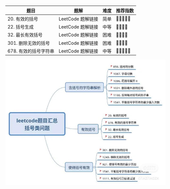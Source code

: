 | 题目 | 题解 | 难度 | 推荐指数 |
| --- | --- | --- | --- |
| 20. 有效的括号 | LeetCode 题解链接 | 简单 | 🤩🤩🤩🤩🤩 |
| 22. 括号生成 | LeetCode 题解链接 | 中等 | 🤩🤩🤩🤩 |
| 32. 最长有效括号 | LeetCode 题解链接 | 困难 | 🤩🤩🤩🤩 |
| 301. 删除无效的括号 | LeetCode 题解链接 | 困难 | 🤩🤩🤩🤩 |
| 678. 有效的括号字符串 | LeetCode 题解链接 | 中等 | 🤩🤩🤩🤩🤩 |



![20211031004147](https://raw.githubusercontent.com/corykingsf/hack-interview-handbook/main/image/20211031004147.png)